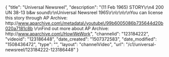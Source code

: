 {
    "title": "Universal Newsreel",
    "description": "(11 Feb 1965) STORY\r\n4 200 UN 38-13 b&w sound\r\nUniversal Newsreel 1965\r\n\r\n\r\nYou can license this story through AP Archive: http:\/\/www.aparchive.com\/metadata\/youtube\/99b6005086b735644d20b020a7181c8b \r\nFind out more about AP Archive: http:\/\/www.aparchive.com\/HowWeWork",
    "channelid": "123184222",
    "videoid": "123186448",
    "date_created": "1507372583",
    "date_modified": "1508436472",
    "type": "",
    "layout": "channelVideo",
    "url": "\/c1\/universal-newsreel\/123184222-123186448"
}